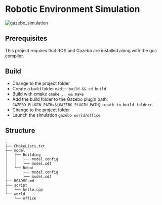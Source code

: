 # Robotic Environment Simulation
![gazebo_simulation](https://user-images.githubusercontent.com/5468707/121535884-d8bde100-ca02-11eb-96a3-1981ffe1a6a7.png)

## Prerequisites
This project requires that ROS and Gazebo are installed along with the gcc compiler.

## Build
* Change to the project folder
* Create a build folder `mkdir build && cd build`
* Build with cmake `cmake .. && make`
* Add the build folder to the Gazebo plugin path: `GAZEBO_PLUGIN_PATH=${GAZEBO_PLUGIN_PATH}:<path_to_build_folder>`.
* Change to the project folder
* Launch the simulation `gazebo world/office`

## Structure
```
.
├── CMakeLists.txt
├── model
│   ├── Building
│   │   ├── model.config
│   │   └── model.sdf
│   └── Robot
│       ├── model.config
│       └── model.sdf
├── README.md
├── script
│   └── hello.cpp
└── world
    └── office
```
